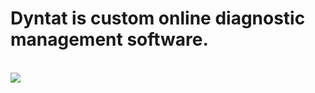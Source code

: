 <h1>Dyntat is custom online diagnostic management software.</h1>
<br>
<img src="https://i.imgur.com/ObvMeid.png">
